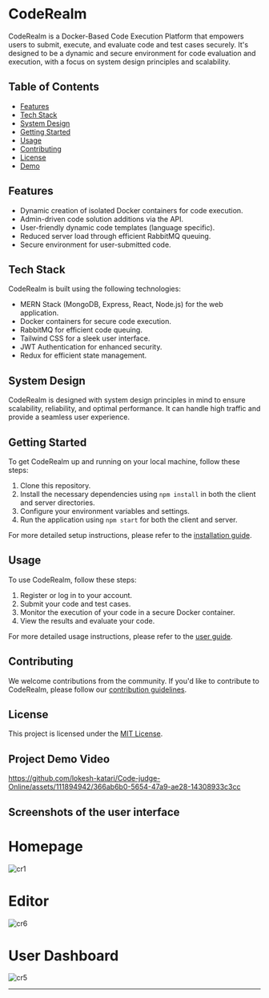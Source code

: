 # CodeRealm

CodeRealm is a Docker-Based Code Execution Platform that empowers users to submit, execute, and evaluate code and test cases securely. It's designed to be a dynamic and secure environment for code evaluation and execution, with a focus on system design principles and scalability.

## Table of Contents

- [Features](#features)
- [Tech Stack](#tech-stack)
- [System Design](#system-design)
- [Getting Started](#getting-started)
- [Usage](#usage)
- [Contributing](#contributing)
- [License](#license)
- [Demo](#Project-Demo-ideo)

## Features

- Dynamic creation of isolated Docker containers for code execution.
- Admin-driven code solution additions via the API.
- User-friendly dynamic code templates (language specific).
- Reduced server load through efficient RabbitMQ queuing.
- Secure environment for user-submitted code.

## Tech Stack

CodeRealm is built using the following technologies:

- MERN Stack (MongoDB, Express, React, Node.js) for the web application.
- Docker containers for secure code execution.
- RabbitMQ for efficient code queuing.
- Tailwind CSS for a sleek user interface.
- JWT Authentication for enhanced security.
- Redux for efficient state management.

## System Design

CodeRealm is designed with system design principles in mind to ensure scalability, reliability, and optimal performance. It can handle high traffic and provide a seamless user experience.

## Getting Started

To get CodeRealm up and running on your local machine, follow these steps:

1. Clone this repository.
2. Install the necessary dependencies using `npm install` in both the client and server directories.
3. Configure your environment variables and settings.
4. Run the application using `npm start` for both the client and server.

For more detailed setup instructions, please refer to the [installation guide](link-to-your-detailed-setup-guide.md).

## Usage

To use CodeRealm, follow these steps:

1. Register or log in to your account.
2. Submit your code and test cases.
3. Monitor the execution of your code in a secure Docker container.
4. View the results and evaluate your code.

For more detailed usage instructions, please refer to the [user guide](link-to-your-user-guide.md).

## Contributing

We welcome contributions from the community. If you'd like to contribute to CodeRealm, please follow our [contribution guidelines](link-to-your-contribution-guidelines.md).

## License

This project is licensed under the [MIT License](link-to-your-license-file.md).

## Project Demo Video


https://github.com/lokesh-katari/Code-judge-Online/assets/111894942/366ab6b0-5654-47a9-ae28-14308933c3cc

## Screenshots of the user interface 

# Homepage

![cr1](https://github.com/lokesh-katari/Code-judge-Online/assets/111894942/f35192c5-7186-4336-a6b1-ec09ef47b0c0)

# Editor 

![cr6](https://github.com/lokesh-katari/Code-judge-Online/assets/111894942/89d41969-7407-4c57-b9b5-ffc0b1d214d0)

# User Dashboard

![cr5](https://github.com/lokesh-katari/Code-judge-Online/assets/111894942/abc75eed-2618-4b17-a101-1fd60a3e1d6f)





---
